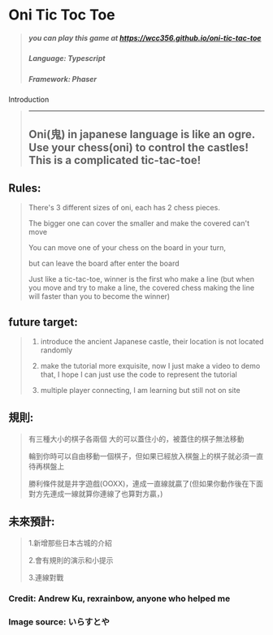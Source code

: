 Oni Tic Toc Toe
===============
>##### you can play this game at https://wcc356.github.io/oni-tic-tac-toe
>##### Language: Typescript  
>##### Framework: Phaser 

Introduction
>---------------
> **Oni(鬼)** in japanese language is like an ogre. 
> Use your chess(oni) to control the castles! 
> This is a complicated tic-tac-toe!
> ---------------

## Rules:
> There's 3 different sizes of oni, each has 2 chess pieces. 
>
> The bigger one can cover the smaller and make the covered can't move
>
> You can move one of your chess on the board in your turn, 
>
> but can leave the board after enter the board
>
>Just like a tic-tac-toe, winner is the first who make a line (but when you move and try to make a line, the covered chess making the line will faster than you to become the winner)

## future target:
>1. introduce the ancient Japanese castle, their location is not located randomly
>
>2. make the tutorial more exquisite, now I just make a video to demo that, I hope I can just use the code to represent the tutorial
>
>3. multiple player connecting, I am learning but still not on site

## 規則:

>有三種大小的棋子各兩個 大的可以蓋住小的，被蓋住的棋子無法移動
>
>輪到你時可以自由移動一個棋子，但如果已經放入棋盤上的棋子就必須一直待再棋盤上
>
>勝利條件就是井字遊戲(OOXX)，連成一直線就贏了(但如果你動作後在下面對方先連成一線就算你連線了也算對方贏，)

## 未來預計:
>
> 1.新增那些日本古城的介紹
>
> 2.會有規則的演示和小提示
>
> 3.連線對戰

### Credit: Andrew Ku, rexrainbow, anyone who helped me
### Image source: いらすとや
